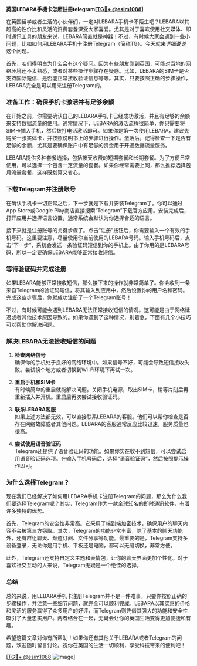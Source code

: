 **英国LEBARA手機卡怎麽註冊telegram[[TG💪+ @esim1088](https://t.me/s/esim1088)]**

在英国留学或者生活的小伙伴们，一定对LEBARA手机卡不陌生吧？LEBARA以其超高的性价比和灵活的资费套餐深受大家喜爱。尤其是对于喜欢使用社交媒体、即时通讯工具的朋友来说，LEBARA简直就是神器！不过，有时候大家会遇到一些小问题，比如如何用LEBARA手机卡注册Telegram（简称TG）。今天就来详细说说这个问题。

首先，咱们得明白为什么会有这个疑问。因为有些朋友刚到英国，可能对当地的网络环境还不太熟悉，或者对某些操作步骤存在疑惑。比如，LEBARA的SIM卡是否支持国际短信、是否能正常接收验证信息等等。其实，只要按照正确的步骤操作，LEBARA完全是可以用来注册Telegram的。

### **准备工作：确保手机卡激活并有足够余额**
在开始之前，你需要确认自己的LEBARA手机卡已经成功激活，并且有足够的余额来支持数据流量的使用。通常情况下，LEBARA的激活流程很简单，你只需要将SIM卡插入手机，然后拨打电话激活即可。如果你是第一次使用LEBARA，建议先购买一张实体卡，并按照说明书上的步骤进行操作。激活后，记得检查一下是否有足够的余额，尤其是要确保账户中有足够的资金用于开通数据流量服务。

LEBARA提供多种套餐选择，包括按天收费的短期套餐和长期套餐。为了方便日常使用，可以选择一个包含一定流量的套餐。如果你经常需要上网，那么推荐选择包月流量套餐，这样既划算又省心。

### **下载Telegram并注册账号**
在确认手机卡一切正常之后，下一步就是下载并安装Telegram了。你可以通过App Store或Google Play商店直接搜索“Telegram”下载官方应用。安装完成后，打开应用并选择语言设置，通常系统会默认为你选择合适的语言。

接下来就是注册账号的关键步骤了。点击“注册”按钮后，你需要输入一个有效的手机号码。这里要注意，尽量使用你当前使用的LEBARA号码。输入手机号码后，点击“下一步”，系统会发送一条验证码短信到你的手机上。由于你用的是LEBARA号码，所以一定要确保LEBARA能够正常接收短信。

### **等待验证码并完成注册**
如果LEBARA能够正常接收短信，那么接下来的操作就非常简单了。你会收到一条来自Telegram的验证码短信，将其输入到应用中，然后设置你的用户名和密码。完成这些步骤后，你就成功注册了一个Telegram账号！

不过，有时候可能会遇到LEBARA无法正常接收短信的情况。这可能是由于网络延迟或者其他技术原因导致的。如果你遇到了这种情况，别着急，下面有几个小技巧可以帮助你解决问题。

### **解决LEBARA无法接收短信的问题**
1. **检查网络信号**  
   确保你的手机处于良好的网络环境中。如果信号不好，可能会导致短信接收失败。尝试换个地方或者切换到Wi-Fi环境下再试一次。

2. **重启手机和SIM卡**  
   有时候简单的重启就能解决问题。关闭手机电源，取出SIM卡，稍等片刻后再重新插入并开机。重启后再次尝试接收验证码。

3. **联系LEBARA客服**  
   如果上述方法都无效，可以直接联系LEBARA的客服。他们可以帮你检查是否存在网络故障或者其他问题。LEBARA的客服通常反应比较迅速，服务质量也很高。

4. **尝试使用语音验证码**  
   Telegram还提供了语音验证码的功能。如果你实在收不到短信，可以尝试启用语音验证码选项。在输入手机号码后，选择“语音验证码”，然后按照提示操作即可。

### **为什么选择Telegram？**
现在我们已经解决了如何用LEBARA手机卡注册Telegram的问题，那么为什么我们要选择Telegram呢？其实，Telegram作为一款全球知名的即时通讯软件，有着许多独特的优势。

首先，Telegram的安全性非常高。它采用了端到端加密技术，确保用户的聊天内容不会被第三方窃取。其次，Telegram的功能非常丰富，除了基本的聊天功能外，还有群组聊天、频道订阅、文件分享等功能。最重要的是，Telegram支持多设备登录，无论你是用手机、平板还是电脑，都可以无缝切换，非常方便。

此外，Telegram还支持自定义主题和表情包，让你的聊天界面更加个性化。对于喜欢社交互动的人来说，Telegram无疑是一个绝佳的选择。

### **总结**
总的来说，用LEBARA手机卡注册Telegram并不是一件难事，只要你按照正确的步骤操作，并注意一些细节问题，就完全可以顺利完成。LEBARA以其实惠的价格和灵活的服务赢得了众多用户的好评，而Telegram则凭借其强大的功能和安全性吸引了大量忠实用户。两者结合在一起，无疑会让你的英国生活变得更加便捷和有趣。

希望这篇文章对你有所帮助！如果你还有其他关于LEBARA或者Telegram的问题，欢迎随时留言讨论。祝你在英国的生活一切顺利，享受科技带来的便利吧！

[[TG💪+ @esim1088](https://t.me/s/esim1088) ![Image](https://i.postimg.cc/4NQfJmqS/Snipaste-2025-05-13-00-14-12.png)]